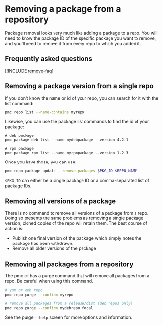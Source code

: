 # Removing a package from a repository

Package removal looks very much like adding a package to a repo.
You will need to know the package ID of the specific package you want to remove, and you'll need to remove it from every repo to which you added it.

## Frequently asked questions

[!INCLUDE [remove-faq](../include/remove-faq.md)]

## Removing a package version from a single repo

If you don't know the name or id of your repo, you can search for it with the list command:

```bash
pmc repo list --name-contains myrepo
```

Likewise, you can use the package list commands to find the id of your package:

```
# deb package
pmc package deb list --name mydebpackage --version 4.2.1

# rpm package
pmc package rpm list --name myrpmpackage --version 1.2.3
```

Once you have those, you can use:

```bash
pmc repo package update --remove-packages $PKG_ID $REPO_NAME
```

`$PKG_ID` can either be a single package ID or a comma-separated list of package IDs.

## Removing all versions of a package

There is no command to remove all versions of a package from a repo.
Doing so presents the same problems as removing a single package version; cloned copies of the repo will retain them.
The best course of action is:
- Publish one final version of the package which simply notes the package has been withdrawn.
- Remove all older versions of the package

## Removing all packages from a repository

The pmc cli has a purge command that will remove all packages from a repo.
Be careful when using this command.

```bash
# yum or deb repo
pmc repo purge --confirm myrepo

# remove all packages from a release/dist (deb repos only)
pmc repo purge --confirm mydebrepo focal
```

See the purge `--help` screen for more options and information.
